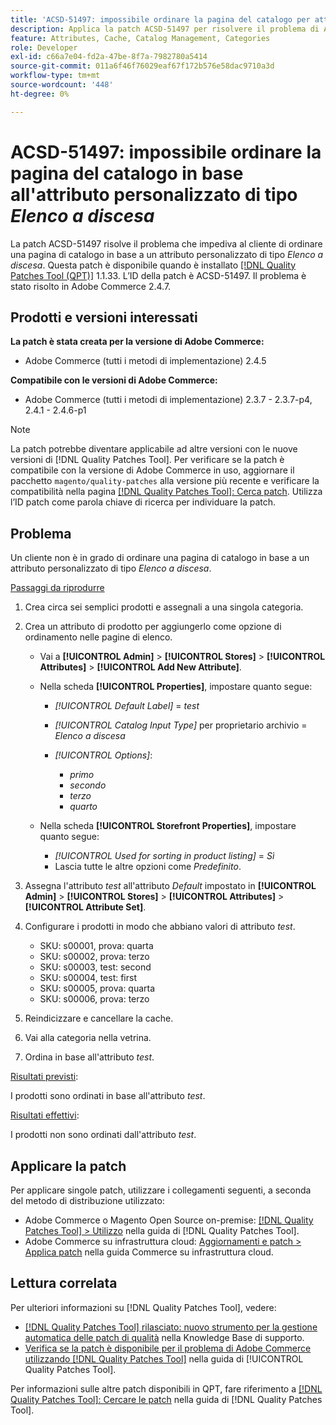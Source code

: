 ```yaml
---
title: 'ACSD-51497: impossibile ordinare la pagina del catalogo per attributo personalizzato di tipo A discesa'
description: Applica la patch ACSD-51497 per risolvere il problema di Adobe Commerce, a causa del quale un cliente non può ordinare una pagina di catalogo in base all’attributo personalizzato del tipo a discesa.
feature: Attributes, Cache, Catalog Management, Categories
role: Developer
exl-id: c66a7e04-fd2a-47be-8f7a-7982780a5414
source-git-commit: 011a6f46f76029eaf67f172b576e58dac9710a3d
workflow-type: tm+mt
source-wordcount: '448'
ht-degree: 0%

---
```


# ACSD-51497: impossibile ordinare la pagina del catalogo in base all&#39;attributo personalizzato di tipo *Elenco a discesa*

La patch ACSD-51497 risolve il problema che impediva al cliente di ordinare una pagina di catalogo in base a un attributo personalizzato di tipo *Elenco a discesa*. Questa patch è disponibile quando è installato [[!DNL Quality Patches Tool (QPT)]](https://experienceleague.adobe.com/it/docs/commerce-operations/tools/quality-patches-tool/quality-patches-tool-to-self-serve-quality-patches) 1.1.33. L’ID della patch è ACSD-51497. Il problema è stato risolto in Adobe Commerce 2.4.7.

## Prodotti e versioni interessati

**La patch è stata creata per la versione di Adobe Commerce:**

* Adobe Commerce (tutti i metodi di implementazione) 2.4.5

**Compatibile con le versioni di Adobe Commerce:**

* Adobe Commerce (tutti i metodi di implementazione) 2.3.7 - 2.3.7-p4, 2.4.1 - 2.4.6-p1

>[!NOTE]
>
>La patch potrebbe diventare applicabile ad altre versioni con le nuove versioni di [!DNL Quality Patches Tool]. Per verificare se la patch è compatibile con la versione di Adobe Commerce in uso, aggiornare il pacchetto `magento/quality-patches` alla versione più recente e verificare la compatibilità nella pagina [[!DNL Quality Patches Tool]: Cerca patch](https://experienceleague.adobe.com/tools/commerce-quality-patches/index.html?lang=it). Utilizza l’ID patch come parola chiave di ricerca per individuare la patch.

## Problema

Un cliente non è in grado di ordinare una pagina di catalogo in base a un attributo personalizzato di tipo *Elenco a discesa*.

<u>Passaggi da riprodurre</u>

1. Crea circa sei semplici prodotti e assegnali a una singola categoria.
1. Crea un attributo di prodotto per aggiungerlo come opzione di ordinamento nelle pagine di elenco.

   * Vai a **[!UICONTROL Admin]** > **[!UICONTROL Stores]** > **[!UICONTROL Attributes]** > **[!UICONTROL Add New Attribute]**.
   * Nella scheda **[!UICONTROL Properties]**, impostare quanto segue:

      * *[!UICONTROL Default Label]* = *test*
      * *[!UICONTROL Catalog Input Type]* per proprietario archivio = *Elenco a discesa*
      * *[!UICONTROL Options]*:

         * *primo*
         * *secondo*
         * *terzo*
         * *quarto*

   * Nella scheda **[!UICONTROL Storefront Properties]**, impostare quanto segue:

      * *[!UICONTROL Used for sorting in product listing]* = *Sì*
      * Lascia tutte le altre opzioni come *Predefinito*.

1. Assegna l&#39;attributo *test* all&#39;attributo *Default* impostato in **[!UICONTROL Admin]** > **[!UICONTROL Stores]** > **[!UICONTROL Attributes]** > **[!UICONTROL Attribute Set]**.
1. Configurare i prodotti in modo che abbiano valori di attributo *test*.

   * SKU: s00001, prova: quarta
   * SKU: s00002, prova: terzo
   * SKU: s00003, test: second
   * SKU: s00004, test: first
   * SKU: s00005, prova: quarta
   * SKU: s00006, prova: terzo

1. Reindicizzare e cancellare la cache.
1. Vai alla categoria nella vetrina.
1. Ordina in base all&#39;attributo *test*.

<u>Risultati previsti</u>:

I prodotti sono ordinati in base all&#39;attributo *test*.

<u>Risultati effettivi</u>:

I prodotti non sono ordinati dall&#39;attributo *test*.

## Applicare la patch

Per applicare singole patch, utilizzare i collegamenti seguenti, a seconda del metodo di distribuzione utilizzato:

* Adobe Commerce o Magento Open Source on-premise: [[!DNL Quality Patches Tool] > Utilizzo](/help/tools/quality-patches-tool/usage.md) nella guida di [!DNL Quality Patches Tool].
* Adobe Commerce su infrastruttura cloud: [Aggiornamenti e patch > Applica patch](https://experienceleague.adobe.com/docs/commerce-cloud-service/user-guide/develop/upgrade/apply-patches.html?lang=it) nella guida Commerce su infrastruttura cloud.

## Lettura correlata

Per ulteriori informazioni su [!DNL Quality Patches Tool], vedere:

* [[!DNL Quality Patches Tool] rilasciato: nuovo strumento per la gestione automatica delle patch di qualità](https://experienceleague.adobe.com/it/docs/commerce-operations/tools/quality-patches-tool/quality-patches-tool-to-self-serve-quality-patches) nella Knowledge Base di supporto.
* [Verifica se la patch è disponibile per il problema di Adobe Commerce utilizzando  [!DNL Quality Patches Tool]](/help/tools/quality-patches-tool/patches-available-in-qpt/check-patch-for-magento-issue-with-magento-quality-patches.md) nella guida di [!UICONTROL Quality Patches Tool].


Per informazioni sulle altre patch disponibili in QPT, fare riferimento a [[!DNL Quality Patches Tool]: Cercare le patch](https://experienceleague.adobe.com/tools/commerce-quality-patches/index.html?lang=it) nella guida di [!DNL Quality Patches Tool].
